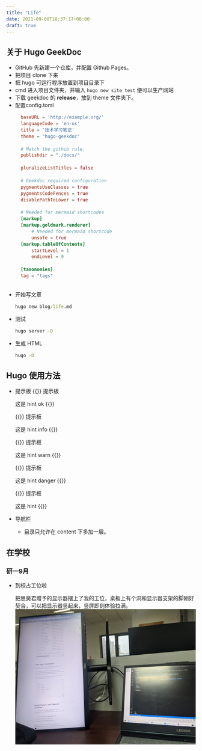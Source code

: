 ```yaml
---
title: "Life"
date: 2021-09-08T18:37:17+08:00
draft: true
---
```

## 关于 Hugo GeekDoc

- GitHub 先新建一个仓库，并配置 Github Pages。
- 把项目 clone 下来
- 把 hugo 可运行程序放置到项目目录下
- cmd 进入项目文件夹，并输入 `hugo new site test` 便可以生产网站
- 下载 geekdoc 的 **release**，放到 theme 文件夹下。
- 配置config.toml
  ```toml
    baseURL = 'http://example.org/'
    languageCode = 'en-us'
    title = '技术学习笔记'
    theme = "hugo-geekdoc"

    # Match the github rule.
    publishdir = "./docs/" 

    pluralizeListTitles = false

    # Geekdoc required configuration
    pygmentsUseClasses = true
    pygmentsCodeFences = true
    disablePathToLower = true

    # Needed for mermaid shortcodes
    [markup]
    [markup.goldmark.renderer]
        # Needed for mermaid shortcode
        unsafe = true
    [markup.tableOfContents]
        startLevel = 1
        endLevel = 9

    [taxonomies]
    tag = "tags"
   
  ```
- 开始写文章
  ```cmd
  hugo new blog/life.md
  ```
- 测试
  ```cmd
  hugo server -D
  ```
- 生成 HTML
  ```cmd
  hugo -D
  ```

## Hugo 使用方法
- 提示板
  {{<hint ok>}}
  提示板

  这是 hint ok
  {{</hint>}}

  {{<hint info>}}
  提示板

  这是 hint info
  {{</hint>}}

  {{<hint warning>}}
  提示板
  
  这是 hint warn
  {{</hint>}}

  {{<hint danger>}}
  提示板
  
  这是 hint danger
  {{</hint>}}

  {{<hint >}}
  提示板
  
  这是 hint 
  {{</hint>}}

- 导航栏
  - 目录只允许在 content 下多加一层。
  

## 在学校
### 研一9月
- 到校占工位啦

  把思昊君赠予的显示器摆上了我的工位，桌板上有个洞和显示器支架的脚刚好契合，可以把显示器竖起来，竖屏即刻体验拉满。
  ![me](/table.jpg)

